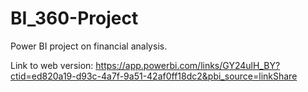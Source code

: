 # BI_360-Project
Power BI project on financial analysis.

Link to web version: https://app.powerbi.com/links/GY24ulH_BY?ctid=ed820a19-d93c-4a7f-9a51-42af0ff18dc2&pbi_source=linkShare
